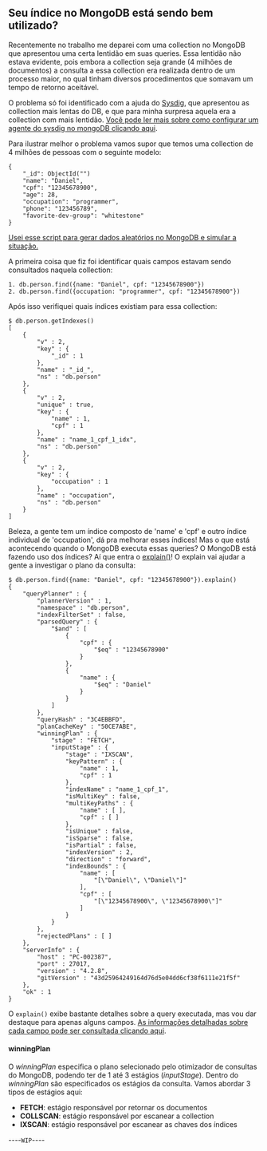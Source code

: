 ## Seu índice no MongoDB está sendo bem utilizado?

Recentemente no trabalho me deparei com uma collection no MongoDB que apresentou uma certa lentidão em suas queries. Essa lentidão não estava evidente, pois embora a collection seja grande (4 milhões de documentos) a consulta a essa collection era realizada dentro de um processo maior, no qual tinham diversos procedimentos que somavam um tempo de retorno aceitável. 

O problema só foi identificado com a ajuda do [Sysdig](https://sysdig.com/), que apresentou as collection mais lentas do DB, e que para minha surpresa aquela era a collection com mais lentidão. [Você pode ler mais sobre como configurar um agente do sysdig no mongoDB clicando aqui](https://docs.sysdig.com/en/mongodb.html).

Para ilustrar melhor o problema vamos supor que temos uma collection de 4 milhões de pessoas com o seguinte modelo:
```
{
	"_id": ObjectId("")
	"name": "Daniel",
	"cpf": "12345678900",
	"age": 28,
	"occupation": "programmer",
	"phone": "123456789",
	"favorite-dev-group": "whitestone"
}
```
[Usei esse script para gerar dados aleatórios no MongoDB e simular a situação.](https://gist.github.com/danidr7/f4e87ff2548db48001584e4b2466a913)

A primeira coisa que fiz foi identificar quais campos estavam sendo consultados naquela collection:
```
1. db.person.find({name: "Daniel", cpf: "12345678900"})
2. db.person.find({occupation: "programmer", cpf: "12345678900"})
```

Após isso verifiquei quais índices existiam para essa collection:
```
$ db.person.getIndexes()
[
	{
		"v" : 2,
		"key" : {
			"_id" : 1
		},
		"name" : "_id_",
		"ns" : "db.person"
	},
	{
		"v" : 2,
		"unique" : true,
		"key" : {
			"name" : 1,
			"cpf" : 1
		},
		"name" : "name_1_cpf_1_idx",
		"ns" : "db.person"
	},
	{
		"v" : 2,
		"key" : {
			"occupation" : 1
		},
		"name" : "occupation",
		"ns" : "db.person"
	}
]
```

Beleza, a gente tem um índice composto de 'name' e 'cpf' e outro índice individual de 'occupation', dá pra melhorar esses índices! Mas o que está acontecendo quando o MongoDB executa essas queries? O MongoDB está fazendo uso dos índices?
Aí que entra o [explain()](https://docs.mongodb.com/manual/reference/method/cursor.explain/)!
O explain vai ajudar a gente a investigar o plano da consulta:
```
$ db.person.find({name: "Daniel", cpf: "12345678900"}).explain()
{
	"queryPlanner" : {
		"plannerVersion" : 1,
		"namespace" : "db.person",
		"indexFilterSet" : false,
		"parsedQuery" : {
			"$and" : [
				{
					"cpf" : {
						"$eq" : "12345678900"
					}
				},
				{
					"name" : {
						"$eq" : "Daniel"
					}
				}
			]
		},
		"queryHash" : "3C4EBBFD",
		"planCacheKey" : "50CE7ABE",
		"winningPlan" : {
			"stage" : "FETCH",
			"inputStage" : {
				"stage" : "IXSCAN",
				"keyPattern" : {
					"name" : 1,
					"cpf" : 1
				},
				"indexName" : "name_1_cpf_1",
				"isMultiKey" : false,
				"multiKeyPaths" : {
					"name" : [ ],
					"cpf" : [ ]
				},
				"isUnique" : false,
				"isSparse" : false,
				"isPartial" : false,
				"indexVersion" : 2,
				"direction" : "forward",
				"indexBounds" : {
					"name" : [
						"[\"Daniel\", \"Daniel\"]"
					],
					"cpf" : [
						"[\"12345678900\", \"12345678900\"]"
					]
				}
			}
		},
		"rejectedPlans" : [ ]
	},
	"serverInfo" : {
		"host" : "PC-002387",
		"port" : 27017,
		"version" : "4.2.8",
		"gitVersion" : "43d25964249164d76d5e04dd6cf38f6111e21f5f"
	},
	"ok" : 1
}

```

O `explain()` exibe bastante detalhes sobre a query executada, mas vou dar destaque para apenas alguns campos. [As informações detalhadas sobre cada campo pode ser consultada clicando aqui](https://docs.mongodb.com/manual/reference/explain-results/).

#### winningPlan 

O *winningPlan* especifica o plano selecionado pelo otimizador de consultas do MongoDB, podendo ter de 1 até 3 estágios (*inputStage*).
Dentro do *winningPlan* são especificados os estágios da consulta. Vamos abordar 3 tipos de estágios aqui:
- **FETCH**: estágio responsável por retornar os documentos
- **COLLSCAN**: estágio responsável por escanear a collection
- **IXSCAN**: estágio responsável por escanear as chaves dos índices



----`WIP`----